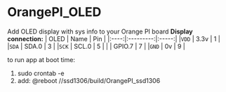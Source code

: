 # OrangePI_OLED
Add OLED display with sys info to your Orange PI board
**Display connection:**
| OLED |    Name   |  Pin  | 
|:----:|:---------:|:-----:|
|`VDD` |    3.3v   |  1    |
|`SDA` |   SDA.0   |  3    |
|`SCK` |   SCL.0   |  5    |
|      |  GPIO.7   |  7    |
|`GND` |    0v     |  9    |

to run app at boot time:
1. sudo crontab -e
2. add: @reboot /<path to project>/ssd1306/build/OrangePI_ssd1306

